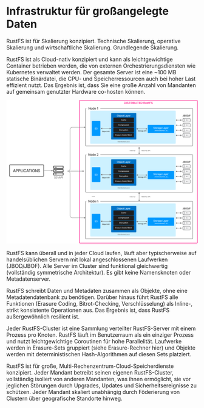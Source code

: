# Infrastruktur für großangelegte Daten

RustFS ist für Skalierung konzipiert. Technische Skalierung, operative Skalierung und wirtschaftliche Skalierung. Grundlegende Skalierung.

RustFS ist als Cloud-nativ konzipiert und kann als leichtgewichtige Container betrieben werden, die von externen Orchestrierungsdiensten wie Kubernetes verwaltet werden. Der gesamte Server ist eine ~100 MB statische Binärdatei, die CPU- und Speicherressourcen auch bei hoher Last effizient nutzt. Das Ergebnis ist, dass Sie eine große Anzahl von Mandanten auf gemeinsam genutzter Hardware co-hosten können.

![RustFS Architekturdiagramm](./images/s2-1.png)

RustFS kann überall und in jeder Cloud laufen, läuft aber typischerweise auf handelsüblichen Servern mit lokal angeschlossenen Laufwerken (JBOD/JBOF). Alle Server im Cluster sind funktional gleichwertig (vollständig symmetrische Architektur). Es gibt keine Namensknoten oder Metadatenserver.

RustFS schreibt Daten und Metadaten zusammen als Objekte, ohne eine Metadatendatenbank zu benötigen. Darüber hinaus führt RustFS alle Funktionen (Erasure Coding, Bitrot-Checking, Verschlüsselung) als Inline-, strikt konsistente Operationen aus. Das Ergebnis ist, dass RustFS außergewöhnlich resilient ist.

Jeder RustFS-Cluster ist eine Sammlung verteilter RustFS-Server mit einem Prozess pro Knoten. RustFS läuft im Benutzerraum als ein einziger Prozess und nutzt leichtgewichtige Coroutinen für hohe Parallelität. Laufwerke werden in Erasure-Sets gruppiert (siehe Erasure-Rechner hier) und Objekte werden mit deterministischen Hash-Algorithmen auf diesen Sets platziert.

RustFS ist für große, Multi-Rechenzentrum-Cloud-Speicherdienste konzipiert. Jeder Mandant betreibt seinen eigenen RustFS-Cluster, vollständig isoliert von anderen Mandanten, was ihnen ermöglicht, sie vor jeglichen Störungen durch Upgrades, Updates und Sicherheitsereignisse zu schützen. Jeder Mandant skaliert unabhängig durch Föderierung von Clustern über geografische Standorte hinweg.

